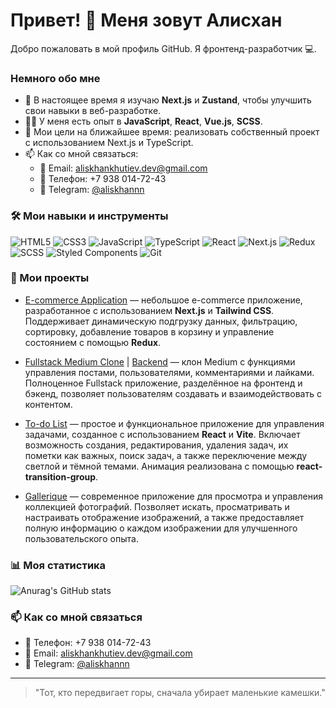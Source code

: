 # Привет! 👋 Меня зовут Алисхан

Добро пожаловать в мой профиль GitHub. Я фронтенд-разработчик 💻.

### Немного обо мне

- 🌱 В настоящее время я изучаю **Next.js** и **Zustand**, чтобы улучшить свои навыки в веб-разработке.
- 👨‍💻 У меня есть опыт в **JavaScript**, **React**, **Vue.js**, **SCSS**.
- 🎯 Мои цели на ближайшее время: реализовать собственный проект с использованием Next.js и TypeScript.
- 📫 Как со мной связаться:
  - 📧 Email: [aliskhankhutiev.dev@gmail.com](mailto:aliskhankhutiev.dev@gmail.com)
  - 📱 Телефон: +7 938 014-72-43
  - 💬 Telegram: [@aliskhannn](https://t.me/aliskhannn)

### 🛠 Мои навыки и инструменты

![HTML5](https://img.shields.io/badge/-HTML5-E34F26?style=flat-square&logo=html5&logoColor=white)
![CSS3](https://img.shields.io/badge/-CSS3-1572B6?style=flat-square&logo=css3)
![JavaScript](https://img.shields.io/badge/-JavaScript-F7DF1E?style=flat-square&logo=javascript&logoColor=black)
![TypeScript](https://img.shields.io/badge/-TypeScript-3178C6?style=flat-square&logo=typescript&logoColor=white)
![React](https://img.shields.io/badge/-React-61DAFB?style=flat-square&logo=react&logoColor=black)
![Next.js](https://img.shields.io/badge/-Next.js-000000?style=flat-square&logo=nextdotjs&logoColor=white)
![Redux](https://img.shields.io/badge/-Redux-764ABC?style=flat-square&logo=redux&logoColor=white)
![SCSS](https://img.shields.io/badge/-SCSS-CC6699?style=flat-square&logo=sass&logoColor=white)
![Styled Components](https://img.shields.io/badge/-Styled_Components-DB7093?style=flat-square&logo=styled-components&logoColor=white)
![Git](https://img.shields.io/badge/-Git-F05032?style=flat-square&logo=git&logoColor=white)

### 📂 Мои проекты

- [E-commerce Application](https://github.com/aliskhannn/e-commerce-app) — небольшое e-commerce приложение, разработанное с использованием **Next.js** и **Tailwind CSS**. Поддерживает динамическую подгрузку данных, фильтрацию, сортировку, добавление товаров в корзину и управление состоянием с помощью **Redux**.

- [Fullstack Medium Clone](https://github.com/aliskhannn/medium-clone-frontend) | [Backend](https://github.com/aliskhannn/medium-clone-backend) — клон Medium с функциями управления постами, пользователями, комментариями и лайками. Полноценное Fullstack приложение, разделённое на фронтенд и бэкенд, позволяет пользователям создавать и взаимодействовать с контентом.

- [To-do List](https://github.com/aliskhannn/react-to-do-list) — простое и функциональное приложение для управления задачами, созданное с использованием **React** и **Vite**. Включает возможность создания, редактирования, удаления задач, их пометки как важных, поиск задач, а также переключение между светлой и тёмной темами. Анимация реализована с помощью **react-transition-group**.

- [Gallerique](https://github.com/aliskhannn/gallerique) — современное приложение для просмотра и управления коллекцией фотографий. Позволяет искать, просматривать и настраивать отображение изображений, а также предоставляет полную информацию о каждом изображении для улучшенного пользовательского опыта.

### 📊 Моя статистика

![Anurag's GitHub stats](https://github-readme-stats.vercel.app/api?username=aliskhannn&show_icons=true&theme=radical&hide=prs,contribs)

### 📫 Как со мной связаться

- 📱 Телефон: +7 938 014-72-43
- 📧 Email: [aliskhankhutiev.dev@gmail.com](mailto:aliskhankhutiev.dev@gmail.com)
- 💬 Telegram: [@aliskhannn](https://t.me/aliskhannn)

---

> "Тот, кто передвигает горы, сначала убирает маленькие камешки."


<!--
**aliskhannn/aliskhannn** is a ✨ _special_ ✨ repository because its `README.md` (this file) appears on your GitHub profile.

Here are some ideas to get you started:

- 🔭 I’m currently working on ...
- 🌱 I’m currently learning ...
- 👯 I’m looking to collaborate on ...
- 🤔 I’m looking for help with ...
- 💬 Ask me about ...
- 📫 How to reach me: ...
- 😄 Pronouns: ...
- ⚡ Fun fact: ...
-->

